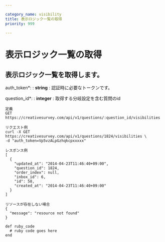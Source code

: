 ```yaml
---

category_name: visibility
title: 表示ロジック一覧の取得
priority: 999

---
```


# 表示ロジック一覧の取得

## 表示ロジック一覧を取得します。

auth_token*:
: __string__
: 認証時に必要なトークンです。

question_id*:
: __integer__
: 取得する分岐設定を含む質問のid

~~~
定義
GET https://creativesurvey.com/api/v1/questions/:question_id/visibilities

リクエスト例
curl -X GET https://creativesurvey.com/api/v1/questions/1824/visibilities \
-d "auth_token=Vp5vzALpGzhqkcpxxxxx"

レスポンス例
[
  {
    "updated_at": "2014-04-23T11:46:40+09:00",
    "question_id": 1824,
    "order_index": null,
    "inbox_id": 6,
    "id": 58,
    "created_at": "2014-04-23T11:46:40+09:00"
  }
]

リソースが存在しない場合
{
  "message": "resource not found"
}
~~~

~~~
def ruby_code
  # ruby code goes here
end
~~~

